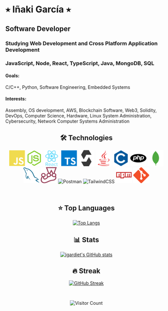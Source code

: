 # ⭑ Iñaki García ⭑

## Software Developer
### Studying Web Development and Cross Platform Application Development
### JavaScript, Node, React, TypeScript, Java, MongoDB, SQL
#### Goals:
C/C++, Python, Software Engineering, Embedded Systems
#### Interests:
Assembly, OS development, AWS, Blockchain Software, Web3, Solidity, DevOps, Computer Science, Hardware, Linux System Administration, Cybersecurity, Network Computer Systems Administration

<h2 align="center">🛠 Technologies</h2>
<p align="center">
   <img src="https://raw.githubusercontent.com/devicons/devicon/master/icons/javascript/javascript-plain.svg" width="50" height="50" alt="JavaScript" title ="JavaScript"/>
   <img src="https://raw.githubusercontent.com/devicons/devicon/master/icons/nodejs/nodejs-plain.svg" width="50" height="50" alt="NodeJS" title="NodeJS"/>
   <img src="https://raw.githubusercontent.com/devicons/devicon/master/icons/react/react-original-wordmark.svg" width="50" height="50" alt="ReactJS" title="ReactJS"/>
   <img src="https://raw.githubusercontent.com/devicons/devicon/master/icons/typescript/typescript-plain.svg" width="50" height="50" alt="TypeScript" title ="TypeScript"/>
   <img src="https://raw.githubusercontent.com/devicons/devicon/master/icons/solidity/solidity-plain.svg" width="50" height="50" alt="Solidity" title ="Solidity"/>
   <img src="https://raw.githubusercontent.com/devicons/devicon/master/icons/java/java-plain.svg" width="50" height="50" alt="Java" title ="Java"/>
   <img src="https://raw.githubusercontent.com/devicons/devicon/master/icons/c/c-plain.svg" width="50" height="50" alt="C" title ="C"/>
   <img src="https://raw.githubusercontent.com/devicons/devicon/master/icons/php/php-plain.svg" width="50" height="50" alt="PHP" title="PHP"/>
   <img src="https://raw.githubusercontent.com/devicons/devicon/master/icons/mongodb/mongodb-plain.svg" width="50" height="50" alt="MongoDB" title="MongoDB"/>
   <img src="https://raw.githubusercontent.com/devicons/devicon/master/icons/mysql/mysql-plain.svg" width="50" height="50" alt="MySQL"  title="MySQL"/>
   <img src="https://raw.githubusercontent.com/devicons/devicon/master/icons/jest/jest-plain.svg" width="50" height="50" alt="Jest" title ="Jest"/>
   <img src="https://www.vectorlogo.zone/logos/getpostman/getpostman-icon.svg" width="50" height="50" alt="Postman" title="Postman"/>
   <img src="https://www.vectorlogo.zone/logos/tailwindcss/tailwindcss-icon.svg" width="50" height="50" alt="TailwindCSS" title="TailwindCSS"/>
   <img src="https://raw.githubusercontent.com/devicons/devicon/master/icons/npm/npm-original-wordmark.svg" width="50" height="50" alt="NPM" title="NPM"/>
   <img src="https://raw.githubusercontent.com/devicons/devicon/master/icons/git/git-plain.svg" width="50" height="50" alt="Git" title="Git"/>
</p>
</br>

<h2 align="center">⭐ Top Languages</h2>
<div align="center">

[![Top Langs](https://github-readme-stats-igardiet.vercel.app/api/top-langs/?username=igardiet&layout=compact&theme=merko)](https://github.com/igardiet/github-readme-stats)

</div>

<h2 align="center">📊 Stats</h2>
<div align="center">

[![igardiet's GitHub stats](https://github-readme-stats-igardiet.vercel.app/api?username=igardiet&show_icons=true&theme=merko)](https://github.com/igardiet/github-readme-stats)

</div>

<h2 align="center">🔥 Streak</h2>
<div align="center">

[![GitHub Streak](https://streak-stats.demolab.com/?user=igardiet&theme=merko)](https://git.io/streak-stats)

</div>

</br>

<div align="center">
  
  ![Visitor Count](https://profile-counter.glitch.me/igardiet/count.svg)
  
</div>
